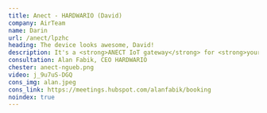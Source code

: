 ```yaml
---
title: Anect - HARDWARIO (David)
company: AirTeam
name: Darin
url: /anect/lpzhc
heading: The device looks awesome, David!
description: It's a <strong>ANECT IoT gateway</strong> for <strong>your internet of thing innovations.</strong>.<br/><br/>Interested?
consultation: Alan Fabik, CEO HARDWARIO
chester: anect-ngueb.png
video: j_9u7uS-DGQ
cons_img: alan.jpeg
cons_link: https://meetings.hubspot.com/alanfabik/booking
noindex: true
---
```

